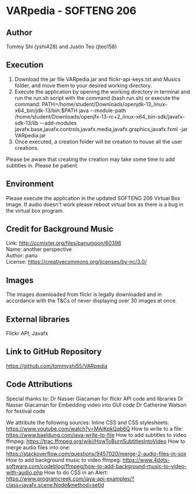 # VARpedia - SOFTENG 206

## Author
Tommy Shi (yshi428) and Justin Teo (jteo158)

## Execution
1. Download the jar file VARpedia.jar and flickr-api-keys.txt and Musics folder, and move them to your desired working directory.
2. Execute the application by opening the working directory in terminal and run the run.sh script with the command (bash run.sh) or execute the command: PATH=/home/student/Downloads/openjdk-13_linux-x64_bin/jdk-13/bin:$PATH
java --module-path /home/student/Downloads/openjfx-13-rc+2_linux-x64_bin-sdk/javafx-sdk-13/lib --add-modules javafx.base,javafx.controls,javafx.media,javafx.graphics,javafx.fxml -jar VARpedia.jar
3. Once executed, a creation folder will be creation to house all the user creations.

Please be aware that creating the creation may take some time to add subtitles in. Please be patient.

## Environment
Please execute the application in the updated SOFTENG 206 Virtual Box Image.
If audio doesn't work please reboot virtual box as there is a bug in the virtual box program.

## Credit for Background Music
Link: http://ccmixter.org/files/panumoon/60396 \
Name: another perspective \
Author: panu \
License: https://creativecommons.org/licenses/by-nc/3.0/

## Images
The images downloaded from flickr is legally downloaded and in accordance with the T&Cs of never displaying over 30 images at once.

## External libraries
Flickr API,
Javafx

## Link to GitHub Repository
https://github.com/tommyshi55/VARpedia

## Code Attributions
Special thanks to:
Dr Nasser Giacaman for flickr API code and libraries
Dr Nasser Giacaman for Embedding video into GUI code
Dr Catherine Watson for festival code

We attribute the following sources:
Inline CSS and CSS stylesheets: https://www.youtube.com/watch?v=MAiKpkQqb6Q
How to write to a file: https://www.baeldung.com/java-write-to-file
How to add subtitles to video ffmpeg: https://trac.ffmpeg.org/wiki/HowToBurnSubtitlesIntoVideo
How to merge audio files into one: https://stackoverflow.com/questions/9457020/merge-2-audio-files-in-sox
How to add background music to video ffmpeg: https://www.4dots-software.com/codeblog/ffmpeg/how-to-add-background-music-to-video-with-audio.php
How to do CSS in an Alert: https://www.programcreek.com/java-api-examples/?class=javafx.scene.Node&method=setId
